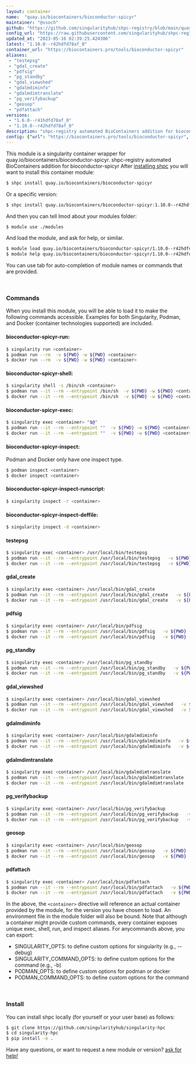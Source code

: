 ```yaml
---
layout: container
name:  "quay.io/biocontainers/bioconductor-spicyr"
maintainer: "@vsoch"
github: "https://github.com/singularityhub/shpc-registry/blob/main/quay.io/biocontainers/bioconductor-spicyr/container.yaml"
config_url: "https://raw.githubusercontent.com/singularityhub/shpc-registry/main/quay.io/biocontainers/bioconductor-spicyr/container.yaml"
updated_at: "2023-05-16 02:39:25.424306"
latest: "1.10.0--r42hdfd78af_0"
container_url: "https://biocontainers.pro/tools/bioconductor-spicyr"
aliases:
 - "testepsg"
 - "gdal_create"
 - "pdfsig"
 - "pg_standby"
 - "gdal_viewshed"
 - "gdalmdiminfo"
 - "gdalmdimtranslate"
 - "pg_verifybackup"
 - "geosop"
 - "pdfattach"
versions:
 - "1.6.0--r41hdfd78af_0"
 - "1.10.0--r42hdfd78af_0"
description: "shpc-registry automated BioContainers addition for bioconductor-spicyr"
config: {"url": "https://biocontainers.pro/tools/bioconductor-spicyr", "maintainer": "@vsoch", "description": "shpc-registry automated BioContainers addition for bioconductor-spicyr", "latest": {"1.10.0--r42hdfd78af_0": "sha256:bd596ef4684891cb4013ae634360004653905ee5d712bb7ca7a93c769b69360c"}, "tags": {"1.6.0--r41hdfd78af_0": "sha256:b70eea6a0597fa588f82ab445c61c268a5dec90b61d93abd7533f67546094d54", "1.10.0--r42hdfd78af_0": "sha256:bd596ef4684891cb4013ae634360004653905ee5d712bb7ca7a93c769b69360c"}, "docker": "quay.io/biocontainers/bioconductor-spicyr", "aliases": {"testepsg": "/usr/local/bin/testepsg", "gdal_create": "/usr/local/bin/gdal_create", "pdfsig": "/usr/local/bin/pdfsig", "pg_standby": "/usr/local/bin/pg_standby", "gdal_viewshed": "/usr/local/bin/gdal_viewshed", "gdalmdiminfo": "/usr/local/bin/gdalmdiminfo", "gdalmdimtranslate": "/usr/local/bin/gdalmdimtranslate", "pg_verifybackup": "/usr/local/bin/pg_verifybackup", "geosop": "/usr/local/bin/geosop", "pdfattach": "/usr/local/bin/pdfattach"}}
---
```


This module is a singularity container wrapper for quay.io/biocontainers/bioconductor-spicyr.
shpc-registry automated BioContainers addition for bioconductor-spicyr
After [installing shpc](#install) you will want to install this container module:


```bash
$ shpc install quay.io/biocontainers/bioconductor-spicyr
```

Or a specific version:

```bash
$ shpc install quay.io/biocontainers/bioconductor-spicyr:1.10.0--r42hdfd78af_0
```

And then you can tell lmod about your modules folder:

```bash
$ module use ./modules
```

And load the module, and ask for help, or similar.

```bash
$ module load quay.io/biocontainers/bioconductor-spicyr/1.10.0--r42hdfd78af_0
$ module help quay.io/biocontainers/bioconductor-spicyr/1.10.0--r42hdfd78af_0
```

You can use tab for auto-completion of module names or commands that are provided.

<br>

### Commands

When you install this module, you will be able to load it to make the following commands accessible.
Examples for both Singularity, Podman, and Docker (container technologies supported) are included.

#### bioconductor-spicyr-run:

```bash
$ singularity run <container>
$ podman run --rm  -v ${PWD} -w ${PWD} <container>
$ docker run --rm  -v ${PWD} -w ${PWD} <container>
```

#### bioconductor-spicyr-shell:

```bash
$ singularity shell -s /bin/sh <container>
$ podman run --it --rm --entrypoint /bin/sh  -v ${PWD} -w ${PWD} <container>
$ docker run --it --rm --entrypoint /bin/sh  -v ${PWD} -w ${PWD} <container>
```

#### bioconductor-spicyr-exec:

```bash
$ singularity exec <container> "$@"
$ podman run --it --rm --entrypoint ""  -v ${PWD} -w ${PWD} <container> "$@"
$ docker run --it --rm --entrypoint ""  -v ${PWD} -w ${PWD} <container> "$@"
```

#### bioconductor-spicyr-inspect:

Podman and Docker only have one inspect type.

```bash
$ podman inspect <container>
$ docker inspect <container>
```

#### bioconductor-spicyr-inspect-runscript:

```bash
$ singularity inspect -r <container>
```

#### bioconductor-spicyr-inspect-deffile:

```bash
$ singularity inspect -d <container>
```


#### testepsg

```bash
$ singularity exec <container> /usr/local/bin/testepsg
$ podman run --it --rm --entrypoint /usr/local/bin/testepsg   -v ${PWD} -w ${PWD} <container> -c " $@"
$ docker run --it --rm --entrypoint /usr/local/bin/testepsg   -v ${PWD} -w ${PWD} <container> -c " $@"
```


#### gdal_create

```bash
$ singularity exec <container> /usr/local/bin/gdal_create
$ podman run --it --rm --entrypoint /usr/local/bin/gdal_create   -v ${PWD} -w ${PWD} <container> -c " $@"
$ docker run --it --rm --entrypoint /usr/local/bin/gdal_create   -v ${PWD} -w ${PWD} <container> -c " $@"
```


#### pdfsig

```bash
$ singularity exec <container> /usr/local/bin/pdfsig
$ podman run --it --rm --entrypoint /usr/local/bin/pdfsig   -v ${PWD} -w ${PWD} <container> -c " $@"
$ docker run --it --rm --entrypoint /usr/local/bin/pdfsig   -v ${PWD} -w ${PWD} <container> -c " $@"
```


#### pg_standby

```bash
$ singularity exec <container> /usr/local/bin/pg_standby
$ podman run --it --rm --entrypoint /usr/local/bin/pg_standby   -v ${PWD} -w ${PWD} <container> -c " $@"
$ docker run --it --rm --entrypoint /usr/local/bin/pg_standby   -v ${PWD} -w ${PWD} <container> -c " $@"
```


#### gdal_viewshed

```bash
$ singularity exec <container> /usr/local/bin/gdal_viewshed
$ podman run --it --rm --entrypoint /usr/local/bin/gdal_viewshed   -v ${PWD} -w ${PWD} <container> -c " $@"
$ docker run --it --rm --entrypoint /usr/local/bin/gdal_viewshed   -v ${PWD} -w ${PWD} <container> -c " $@"
```


#### gdalmdiminfo

```bash
$ singularity exec <container> /usr/local/bin/gdalmdiminfo
$ podman run --it --rm --entrypoint /usr/local/bin/gdalmdiminfo   -v ${PWD} -w ${PWD} <container> -c " $@"
$ docker run --it --rm --entrypoint /usr/local/bin/gdalmdiminfo   -v ${PWD} -w ${PWD} <container> -c " $@"
```


#### gdalmdimtranslate

```bash
$ singularity exec <container> /usr/local/bin/gdalmdimtranslate
$ podman run --it --rm --entrypoint /usr/local/bin/gdalmdimtranslate   -v ${PWD} -w ${PWD} <container> -c " $@"
$ docker run --it --rm --entrypoint /usr/local/bin/gdalmdimtranslate   -v ${PWD} -w ${PWD} <container> -c " $@"
```


#### pg_verifybackup

```bash
$ singularity exec <container> /usr/local/bin/pg_verifybackup
$ podman run --it --rm --entrypoint /usr/local/bin/pg_verifybackup   -v ${PWD} -w ${PWD} <container> -c " $@"
$ docker run --it --rm --entrypoint /usr/local/bin/pg_verifybackup   -v ${PWD} -w ${PWD} <container> -c " $@"
```


#### geosop

```bash
$ singularity exec <container> /usr/local/bin/geosop
$ podman run --it --rm --entrypoint /usr/local/bin/geosop   -v ${PWD} -w ${PWD} <container> -c " $@"
$ docker run --it --rm --entrypoint /usr/local/bin/geosop   -v ${PWD} -w ${PWD} <container> -c " $@"
```


#### pdfattach

```bash
$ singularity exec <container> /usr/local/bin/pdfattach
$ podman run --it --rm --entrypoint /usr/local/bin/pdfattach   -v ${PWD} -w ${PWD} <container> -c " $@"
$ docker run --it --rm --entrypoint /usr/local/bin/pdfattach   -v ${PWD} -w ${PWD} <container> -c " $@"
```



In the above, the `<container>` directive will reference an actual container provided
by the module, for the version you have chosen to load. An environment file in the
module folder will also be bound. Note that although a container
might provide custom commands, every container exposes unique exec, shell, run, and
inspect aliases. For anycommands above, you can export:

 - SINGULARITY_OPTS: to define custom options for singularity (e.g., --debug)
 - SINGULARITY_COMMAND_OPTS: to define custom options for the command (e.g., -b)
 - PODMAN_OPTS: to define custom options for podman or docker
 - PODMAN_COMMAND_OPTS: to define custom options for the command

<br>

### Install

You can install shpc locally (for yourself or your user base) as follows:

```bash
$ git clone https://github.com/singularityhub/singularity-hpc
$ cd singularity-hpc
$ pip install -e .
```

Have any questions, or want to request a new module or version? [ask for help!](https://github.com/singularityhub/singularity-hpc/issues)